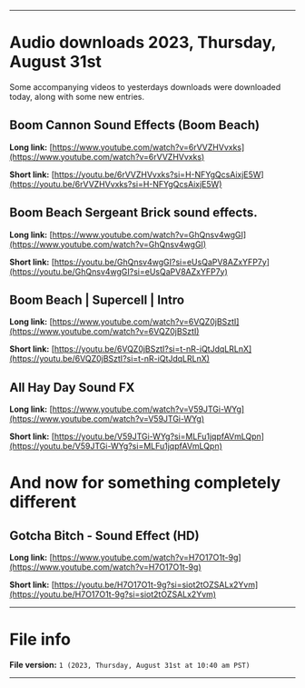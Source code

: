 
***

# Audio downloads 2023, Thursday, August 31st

Some accompanying videos to yesterdays downloads were downloaded today, along with some new entries.

## Boom Cannon Sound Effects (Boom Beach)

**Long link:** [https://www.youtube.com/watch?v=6rVVZHVvxks](https://www.youtube.com/watch?v=6rVVZHVvxks)

**Short link:** [https://youtu.be/6rVVZHVvxks?si=H-NFYgQcsAixjE5W](https://youtu.be/6rVVZHVvxks?si=H-NFYgQcsAixjE5W)

## Boom Beach Sergeant Brick sound effects.

**Long link:** [https://www.youtube.com/watch?v=GhQnsv4wgGI](https://www.youtube.com/watch?v=GhQnsv4wgGI)

**Short link:** [https://youtu.be/GhQnsv4wgGI?si=eUsQaPV8AZxYFP7y](https://youtu.be/GhQnsv4wgGI?si=eUsQaPV8AZxYFP7y)

## Boom Beach | Supercell | Intro

**Long link:** [https://www.youtube.com/watch?v=6VQZ0jBSztI](https://www.youtube.com/watch?v=6VQZ0jBSztI)

**Short link:** [https://youtu.be/6VQZ0jBSztI?si=t-nR-iQtJdqLRLnX](https://youtu.be/6VQZ0jBSztI?si=t-nR-iQtJdqLRLnX)

## All Hay Day Sound FX

**Long link:** [https://www.youtube.com/watch?v=V59JTGi-WYg](https://www.youtube.com/watch?v=V59JTGi-WYg)

**Short link:** [https://youtu.be/V59JTGi-WYg?si=MLFu1jqpfAVmLQpn](https://youtu.be/V59JTGi-WYg?si=MLFu1jqpfAVmLQpn)

# And now for something completely different

## Gotcha Bitch - Sound Effect (HD)

**Long link:** [https://www.youtube.com/watch?v=H7O17O1t-9g](https://www.youtube.com/watch?v=H7O17O1t-9g)

**Short link:** [https://youtu.be/H7O17O1t-9g?si=siot2tOZSALx2Yvm](https://youtu.be/H7O17O1t-9g?si=siot2tOZSALx2Yvm)

***

# File info

**File version:** `1 (2023, Thursday, August 31st at 10:40 am PST)`

***


